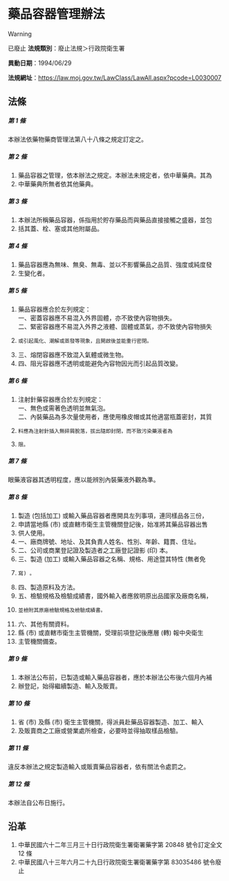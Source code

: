 # 藥品容器管理辦法


> [!WARNING]
> 已廢止
**法規類別**：廢止法規＞行政院衛生署

**異動日期**：1994/06/29  

**法規網址**：https://law.moj.gov.tw/LawClass/LawAll.aspx?pcode=L0030007



## 法條
##### 第 1 條
本辦法依藥物藥商管理法第八十八條之規定訂定之。

##### 第 2 條
1. 藥品容器之管理，依本辦法之規定。本辦法未規定者，依中華藥典。其為
1. 中華藥典所無者依其他藥典。

##### 第 3 條
1. 本辦法所稱藥品容器，係指用於貯存藥品而與藥品直接接觸之盛器，並包
1. 括其蓋、栓、塞或其他附屬品。

##### 第 4 條
1. 藥品容器應為無味、無臭、無毒、並以不影響藥品之品質、強度或純度發
1. 生變化者。

##### 第 5 條
1. 藥品容器應合於左列規定：  
一、密蓋容器應不易混入外界固體，亦不致使內容物損失。  
二、緊密容器應不易混入外界之液體、固體或蒸氣，亦不致使內容物損失
1.     或引起風化、潮解或蒸發等現象，且開啟後並能重行密閉。
1. 三、熔閉容器應不致混入氣體或微生物。
1. 四、阻光容器應不透明或能避免內容物因光而引起品質改變。

##### 第 6 條
1. 注射針藥容器應合於左列規定：  
一、無色或需著色透明並無氣泡。  
二、內裝藥品為多次量使用者，應使用橡皮帽或其他適當瓶蓋密封，其質
1.     料應為注射針插入無碎屑脫落，拔出隨即封閉，而不致污染藥液者為
1.     限。

##### 第 7 條
眼藥液容器其透明程度，應以能辨別內裝藥液外觀為準。

##### 第 8 條
1. 製造 (包括加工) 或輸入藥品容器者應開具左列事項，連同樣品各三份，
1. 申請當地縣 (市) 或直轄市衛生主管機關登記後，始准將其藥品容器出售
1. 供人使用。
1. 一、廠商牌號、地址、及其負責人姓名、性別、年齡、籍貫、住址。
1. 二、公司或商業登記證及製造者之工廠登記證影 (印) 本。
1. 三、製造 (加工) 或輸入藥品容器之名稱、規格、用途暨其特性 (無者免
1.     寫) 。
1. 四、製造原料及方法。
1. 五、檢驗規格及檢驗成績書，國外輸入者應敘明原出品國家及廠商名稱，
1.     並檢附其原廠檢驗規格及檢驗成績書。
1. 六、其他有關資料。
1. 縣 (市) 或直轄市衛生主管機關，受理前項登記後應層 (轉) 報中央衛生
1. 主管機關備查。

##### 第 9 條
1. 本辦法公布前，已製造或輸入藥品容器者，應於本辦法公布後六個月內補
1. 辦登記，始得繼續製造、輸入及販賣。

##### 第 10 條
1. 省 (市) 及縣 (市) 衛生主管機關，得派員赴藥品容器製造、加工、輸入
1. 及販賣商之工廠或營業處所檢查，必要時並得抽取樣品檢驗。

##### 第 11 條
違反本辦法之規定製造輸入或販賣藥品容器者，依有關法令處罰之。

##### 第 12 條
本辦法自公布日施行。

## 沿革
1. 中華民國六十二年三月三十日行政院衛生署衛署藥字第 20848  號令訂定全文 12 條
1. 中華民國八十三年六月二十九日行政院衛生署衛署藥字第 83035486 號令廢止
